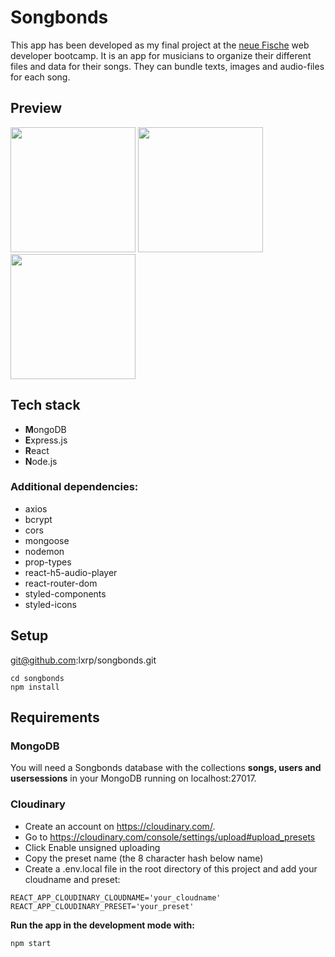 # Songbonds

This app has been developed as my final project at the [neue Fische](https://www.neuefische.de/weiterbildung/web-development "neue fische web-development") web developer bootcamp.
It is an app for musicians to organize their different files and data for their songs. They can bundle texts, images and audio-files for each song. 


## Preview

<p>
<img src="https://res.cloudinary.com/songbonds/image/upload/v1572295456/GitHub-Pics/q0d1a9s8kbmd2bopvw2r.png" width="200">
<img src="https://res.cloudinary.com/songbonds/image/upload/v1572295457/GitHub-Pics/wec06tsxkkwia0vjiwtt.png" width="200">
<img src="https://res.cloudinary.com/songbonds/image/upload/v1572295462/GitHub-Pics/kcev0bn8cnyxwcp715ld.png" width="200">
</p>

## Tech stack

   * **M**ongoDB
   * **E**xpress.js
   * **R**eact
   * **N**ode.js
   
### Additional dependencies:

  * axios
  * bcrypt
  * cors
  * mongoose
  * nodemon
  * prop-types
  * react-h5-audio-player
  * react-router-dom
  * styled-components
  * styled-icons

## Setup

git@github.com:lxrp/songbonds.git

```
cd songbonds
npm install
```


## Requirements

### MongoDB

You will need a Songbonds database with the collections **songs, users and usersessions** in your MongoDB running on localhost:27017.

### Cloudinary

* Create an account on https://cloudinary.com/.
* Go to https://cloudinary.com/console/settings/upload#upload_presets
* Click Enable unsigned uploading
* Copy the preset name (the 8 character hash below name)
* Create a .env.local file in the root directory of this project and add your cloudname and preset:

```
REACT_APP_CLOUDINARY_CLOUDNAME='your_cloudname'
REACT_APP_CLOUDINARY_PRESET='your_preset'
```


**Run the app in the development mode with:**
```
npm start
```
